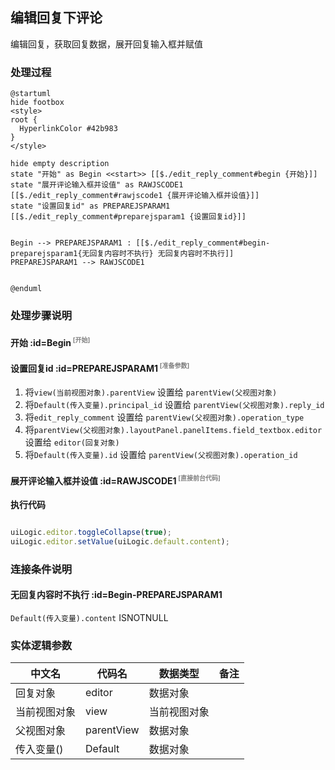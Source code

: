 ## 编辑回复下评论 <!-- {docsify-ignore-all} -->

   编辑回复，获取回复数据，展开回复输入框并赋值

### 处理过程

```plantuml
@startuml
hide footbox
<style>
root {
  HyperlinkColor #42b983
}
</style>

hide empty description
state "开始" as Begin <<start>> [[$./edit_reply_comment#begin {开始}]]
state "展开评论输入框并设值" as RAWJSCODE1  [[$./edit_reply_comment#rawjscode1 {展开评论输入框并设值}]]
state "设置回复id" as PREPAREJSPARAM1  [[$./edit_reply_comment#preparejsparam1 {设置回复id}]]


Begin --> PREPAREJSPARAM1 : [[$./edit_reply_comment#begin-preparejsparam1{无回复内容时不执行} 无回复内容时不执行]]
PREPAREJSPARAM1 --> RAWJSCODE1


@enduml
```


### 处理步骤说明

#### 开始 :id=Begin<sup class="footnote-symbol"> <font color=gray size=1>[开始]</font></sup>




#### 设置回复id :id=PREPAREJSPARAM1<sup class="footnote-symbol"> <font color=gray size=1>[准备参数]</font></sup>



1. 将`view(当前视图对象).parentView` 设置给  `parentView(父视图对象)`
2. 将`Default(传入变量).principal_id` 设置给  `parentView(父视图对象).reply_id`
3. 将`edit_reply_comment` 设置给  `parentView(父视图对象).operation_type`
4. 将`parentView(父视图对象).layoutPanel.panelItems.field_textbox.editor` 设置给  `editor(回复对象)`
5. 将`Default(传入变量).id` 设置给  `parentView(父视图对象).operation_id`

#### 展开评论输入框并设值 :id=RAWJSCODE1<sup class="footnote-symbol"> <font color=gray size=1>[直接前台代码]</font></sup>



<p class="panel-title"><b>执行代码</b></p>

```javascript

uiLogic.editor.toggleCollapse(true);
uiLogic.editor.setValue(uiLogic.default.content);
```

### 连接条件说明
#### 无回复内容时不执行 :id=Begin-PREPAREJSPARAM1

```Default(传入变量).content``` ISNOTNULL


### 实体逻辑参数

|    中文名   |    代码名    |  数据类型      |备注 |
| --------| --------| --------  | --------   |
|回复对象|editor|数据对象||
|当前视图对象|view|当前视图对象||
|父视图对象|parentView|数据对象||
|传入变量(<i class="fa fa-check"/></i>)|Default|数据对象||
